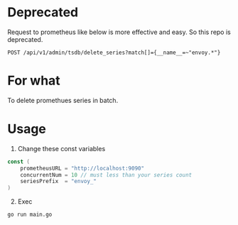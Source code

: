# Deprecated
Request to prometheus like below is more effective and easy. So this repo is deprecated.
```
POST /api/v1/admin/tsdb/delete_series?match[]={__name__=~"envoy.*"}
```

# For what
To delete promethues series in batch.
# Usage
1. Change these const variables
```go
const (
	prometheusURL = "http://localhost:9090"
	concurrentNum = 10 // must less than your series count
	seriesPrefix  = "envoy_"
)
```
2. Exec
```bash
go run main.go
```
